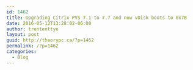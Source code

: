 ```yaml
---
id: 1462
title: Upgrading Citrix PVS 7.1 to 7.7 and now vDisk boots to 0x7B
date: 2016-05-12T13:28:02-06:00
author: trententtye
layout: post
guid: http://theorypc.ca/?p=1462
permalink: /?p=1462
categories:
  - Blog
---
```

<!-- AddThis Advanced Settings generic via filter on the_content -->

<!-- AddThis Share Buttons generic via filter on the_content -->